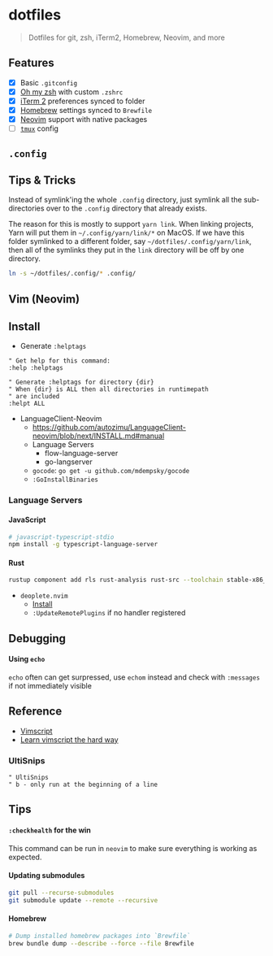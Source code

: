 # dotfiles

> Dotfiles for git, zsh, iTerm2, Homebrew, Neovim, and more

## Features

- [x] Basic `.gitconfig`
- [x] [Oh my zsh](https://ohmyz.sh/) with custom `.zshrc`
- [x] [iTerm 2](https://www.iterm2.com/) preferences synced to folder
- [x] [Homebrew](https://brew.sh/) settings synced to `Brewfile`
- [x] [Neovim](https://neovim.io/) support with native packages
- [ ] [`tmux`](https://github.com/tmux/tmux) config

## `.config`

## Tips & Tricks

Instead of symlink'ing the whole `.config` directory, just symlink all the sub-directories over to the `.config` directory that already exists.

The reason for this is mostly to support `yarn link`. When linking projects, Yarn will put them in `~/.config/yarn/link/*` on MacOS. If we have this folder symlinked to a different folder, say `~/dotfiles/.config/yarn/link`, then all of the symlinks they put in the `link` directory will be off by one directory.

```bash
ln -s ~/dotfiles/.config/* .config/
```

## Vim (Neovim)

## Install

- Generate `:helptags`

```vimscript
" Get help for this command:
:help :helptags

" Generate :helptags for directory {dir}
" When {dir} is ALL then all directories in runtimepath
" are included
:helpt ALL
```

- LanguageClient-Neovim
  - https://github.com/autozimu/LanguageClient-neovim/blob/next/INSTALL.md#manual
  - Language Servers
    - flow-language-server
    - go-langserver
  - `gocode`: `go get -u github.com/mdempsky/gocode`
  - `:GoInstallBinaries`

### Language Servers

#### JavaScript

```bash
# javascript-typescript-stdio
npm install -g typescript-language-server
```

#### Rust

```bash
rustup component add rls rust-analysis rust-src --toolchain stable-x86_64-apple-darwin
```

- `deoplete.nvim`
  - [Install](https://github.com/Shougo/deoplete.nvim#install)
  - `:UpdateRemotePlugins` if no handler registered

## Debugging

#### Using `echo`

`echo` often can get surpressed, use `echom` instead and check with `:messages`
if not immediately visible

## Reference

- [Vimscript](https://github.com/johngrib/vimscript-cheatsheet)
- [Learn vimscript the hard way](http://learnvimscriptthehardway.stevelosh.com/chapters/42.html#vimftdetect)

### UltiSnips

```vimscript
" UltiSnips
" b - only run at the beginning of a line
```

## Tips

#### `:checkhealth` for the win

This command can be run in `neovim` to make sure everything is working as
expected.

#### Updating submodules

```bash
git pull --recurse-submodules
git submodule update --remote --recursive
```

#### Homebrew

```bash
# Dump installed homebrew packages into `Brewfile`
brew bundle dump --describe --force --file Brewfile
```
